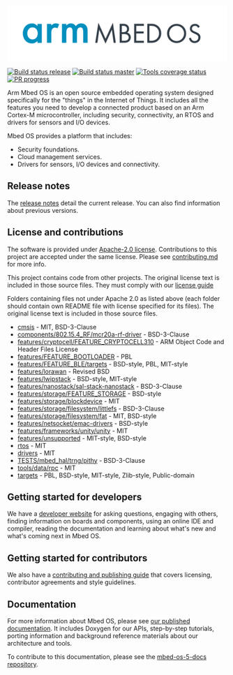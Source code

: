 [![Mbed OS][mbed-os-logo]][mbed-os-link]

[![Build status release][mbed-travis-release-svg]][mbed-travis-release] 
[![Build status master][mbed-travis-master-svg]][mbed-travis-master] 
[![Tools coverage status][mbed-coveralls-tools-svg]][mbed-coveralls-tools] 
[![PR progress][mbed-waffle-svg]][mbed-waffle] 

[mbed-os-logo]: logo.png
[mbed-os-link]: https://www.mbed.com/en/platform/mbed-os/
[mbed-travis-master]: https://travis-ci.org/ARMmbed/mbed-os
[mbed-travis-master-svg]: https://travis-ci.org/ARMmbed/mbed-os.svg?branch=master
[mbed-travis-release]: https://travis-ci.org/ARMmbed/mbed-os/branches
[mbed-travis-release-svg]: https://travis-ci.org/ARMmbed/mbed-os.svg?branch=latest
[mbed-coveralls-tools]: https://coveralls.io/github/ARMmbed/mbed-os?branch=master
[mbed-coveralls-tools-svg]: https://coveralls.io/repos/github/ARMmbed/mbed-os/badge.svg?branch=master
[mbed-waffle]: https://waffle.io/ARMmbed/mbed-os
[mbed-waffle-svg]: https://badge.waffle.io/ARMmbed/mbed-os.svg?columns=all

Arm Mbed OS is an open source embedded operating system designed specifically for the "things" in the Internet of Things. It includes all the features you need to develop a connected product based on an Arm Cortex-M microcontroller, including security, connectivity, an RTOS and drivers for sensors and I/O devices.

Mbed OS provides a platform that includes:

- Security foundations.
- Cloud management services.
- Drivers for sensors, I/O devices and connectivity. 

## Release notes
The [release notes](https://os.mbed.com/releases) detail the current release. You can also find information about previous versions.

## License and contributions 

The software is provided under [Apache-2.0 license](LICENSE). Contributions to this project are accepted under the same license. Please see [contributing.md](CONTRIBUTING.md) for more info. 

This project contains code from other projects. The original license text is included in those source files. They must comply with our [license guide](https://os.mbed.com/docs/latest/reference/license.html)

Folders containing files not under Apache 2.0 as listed above (each folder should contain own README file with license specified for its files). The original license text is included in those source files.

- [cmsis](./cmsis) - MIT, BSD-3-Clause
- [components/802.15.4_RF/mcr20a-rf-driver](./components/802.15.4_RF/mcr20a-rf-driver) - BSD-3-Clause
- [features/cryptocell/FEATURE_CRYPTOCELL310](./features/cryptocell/FEATURE_CRYPTOCELL310) - ARM Object Code and Header Files License
- [features/FEATURE_BOOTLOADER](./features/FEATURE_BOOTLOADER) - PBL
- [features/FEATURE_BLE/targets](./features/FEATURE_BLE/targets) - BSD-style, PBL, MIT-style
- [features/lorawan](./features/lorawan) - Revised BSD
- [features/lwipstack](./features/lwipstack) - BSD-style, MIT-style
- [features/nanostack/sal-stack-nanostack](./features/nanostack/sal-stack-nanostack) - BSD-3-Clause
- [features/storage/FEATURE_STORAGE](./features/storage/FEATURE_STORAGE) - BSD-style
- [features/storage/blockdevice](./features/storage/blockdevice) - MIT
- [features/storage/filesystem/littlefs](./features/storage/filesystem/littlefs) - BSD-3-Clause
- [features/storage/filesystem/fat](./features/storage/filesystem/fat) - MIT, BSD-style
- [features/netsocket/emac-drivers](./features/netsocket/emac-drivers) - BSD-style
- [features/frameworks/unity/unity](./features/frameworks/unity/unity) - MIT
- [features/unsupported](./features/unsupported) - MIT-style, BSD-style
- [rtos](./rtos) - MIT
- [drivers](./drivers) - MIT
- [TESTS/mbed_hal/trng/pithy](./TESTS/mbed_hal/trng/pithy) - BSD-3-Clause
- [tools/data/rpc](./tools/data/rpc) - MIT
- [targets](./targets) - PBL, BSD-style, MIT-style, Zlib-style, Public-domain

## Getting started for developers
 
We have a [developer website](https://os.mbed.com) for asking questions, engaging with others, finding information on boards and components, using an online IDE and compiler, reading the documentation and learning about what's new and what's coming next in Mbed OS.

## Getting started for contributors
 
We also have a [contributing and publishing guide](https://os.mbed.com/contributing/) that covers licensing, contributor agreements and style guidelines.

## Documentation

For more information about Mbed OS, please see [our published documentation](https://os.mbed.com/docs/latest). It includes Doxygen for our APIs, step-by-step tutorials, porting information and background reference materials about our architecture and tools.

To contribute to this documentation, please see the [mbed-os-5-docs repository](https://github.com/ARMmbed/mbed-os-5-docs).

